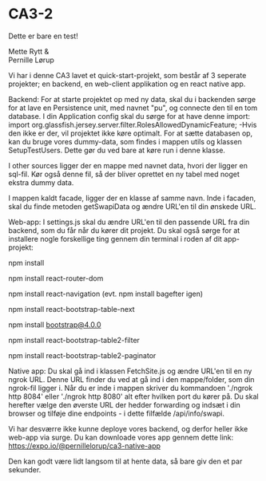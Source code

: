 # CA3-2

Dette er bare en test!

Mette Rytt &  
Pernille Lørup

Vi har i denne CA3 lavet et quick-start-projekt, som består af 3 seperate projekter; en backend, en web-client applikation og en react native app. 

Backend:
For at starte projektet op med ny data, skal du i backenden sørge for at lave en Persistence unit, med navnet "pu", og connecte den til en tom database.
I din Application config skal du sørge for at have denne import: 
import org.glassfish.jersey.server.filter.RolesAllowedDynamicFeature;
-Hvis den ikke er der, vil projektet ikke køre optimalt. 
For at sætte databasen op, kan du bruge vores dummy-data, som findes i mappen utils og klassen SetupTestUsers. Dette gør du ved bare at køre run i denne klasse. 

I other sources ligger der en mappe med navnet data, hvori der ligger en sql-fil. Kør også denne fil, så der bliver oprettet en ny tabel med noget ekstra dummy data. 

I mappen kaldt facade, ligger der en klasse af samme navn. Inde i facaden, skal du finde metoden getSwapiData og ændre URL'en til din ønskede URL. 

Web-app:
I settings.js skal du ændre URL'en til den passende URL fra din backend, som du får når du kører dit projekt.
Du skal også sørge for at installere nogle forskellige ting gennem din terminal i roden af dit app-projekt:

  npm install 
  
  npm install react-router-dom
  
  npm install react-navigation (evt. npm install bagefter igen)
  
  npm install react-bootstrap-table-next
  
  npm install bootstrap@4.0.0
  
  npm install react-bootstrap-table2-filter
  
  npm install react-bootstrap-table2-paginator
  

Native app:
Du skal gå ind i klassen FetchSite.js og ændre URL'en til en ny ngrok URL. Denne URL finder du ved at gå ind i den mappe/folder, som din ngrok-fil ligger i. Når du er inde i mappen skriver du kommandoen './ngrok http 8084' eller './ngrok http 8080' alt efter hvilken port du kører på. Du skal herefter vælge den øverste URL der hedder forwarding og indsæt i din browser og tilføje dine endpoints - i dette filfælde /api/info/swapi. 










Vi har desværre ikke kunne deploye vores backend, og derfor heller ikke web-app via surge. 
Du kan downloade vores app gennem dette link: https://expo.io/@pernillelorup/ca3-native-app

Den kan godt være lidt langsom til at hente data, så bare giv den et par sekunder. 
